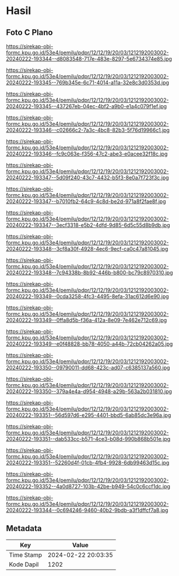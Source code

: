 # Hasil

## Foto C Plano

https://sirekap-obj-formc.kpu.go.id/53e4/pemilu/pdpr/12/12/19/20/03/1212192003002-20240222-193344--d8083548-717e-483e-8297-5e6734374e85.jpg

https://sirekap-obj-formc.kpu.go.id/53e4/pemilu/pdpr/12/12/19/20/03/1212192003002-20240222-193345--769b345e-6c71-4014-a11a-32e8c3d0353d.jpg

https://sirekap-obj-formc.kpu.go.id/53e4/pemilu/pdpr/12/12/19/20/03/1212192003002-20240222-193345--437267eb-04ec-4bf2-a9b0-e1a4c079f1ef.jpg

https://sirekap-obj-formc.kpu.go.id/53e4/pemilu/pdpr/12/12/19/20/03/1212192003002-20240222-193346--c02666c2-7a3c-4bc8-82b3-5f76d19966c1.jpg

https://sirekap-obj-formc.kpu.go.id/53e4/pemilu/pdpr/12/12/19/20/03/1212192003002-20240222-193346--fc9c063e-f356-47c2-abe3-e0acee32f18c.jpg

https://sirekap-obj-formc.kpu.go.id/53e4/pemilu/pdpr/12/12/19/20/03/1212192003002-20240222-193347--5d09f240-43c7-4432-b5f3-8e0a7f723f3c.jpg

https://sirekap-obj-formc.kpu.go.id/53e4/pemilu/pdpr/12/12/19/20/03/1212192003002-20240222-193347--b7010fb2-64c9-4c8d-be2d-971a8f2fae8f.jpg

https://sirekap-obj-formc.kpu.go.id/53e4/pemilu/pdpr/12/12/19/20/03/1212192003002-20240222-193347--3ecf3318-e5b2-4dfd-9d85-6d5c55d8b9db.jpg

https://sirekap-obj-formc.kpu.go.id/53e4/pemilu/pdpr/12/12/19/20/03/1212192003002-20240222-193348--3cf8a30f-4928-4ec6-9ecf-ca0c47a81045.jpg

https://sirekap-obj-formc.kpu.go.id/53e4/pemilu/pdpr/12/12/19/20/03/1212192003002-20240222-193348--7c94338b-8b92-446b-b800-bc79c8970310.jpg

https://sirekap-obj-formc.kpu.go.id/53e4/pemilu/pdpr/12/12/19/20/03/1212192003002-20240222-193349--0cda3258-4fc3-4495-8efa-31ac612d6e90.jpg

https://sirekap-obj-formc.kpu.go.id/53e4/pemilu/pdpr/12/12/19/20/03/1212192003002-20240222-193349--0ffa8d5b-f36a-412a-8e09-7e462e712c69.jpg

https://sirekap-obj-formc.kpu.go.id/53e4/pemilu/pdpr/12/12/19/20/03/1212192003002-20240222-193349--e0f48828-bb78-4050-a44b-72cb04262a05.jpg

https://sirekap-obj-formc.kpu.go.id/53e4/pemilu/pdpr/12/12/19/20/03/1212192003002-20240222-193350--09790011-dd68-423c-ad07-c6385137a560.jpg

https://sirekap-obj-formc.kpu.go.id/53e4/pemilu/pdpr/12/12/19/20/03/1212192003002-20240222-193350--379a4e4a-d954-4948-a29b-563a2b031810.jpg

https://sirekap-obj-formc.kpu.go.id/53e4/pemilu/pdpr/12/12/19/20/03/1212192003002-20240222-193351--56d597d6-e295-4401-bbd5-6ab85dc3e96a.jpg

https://sirekap-obj-formc.kpu.go.id/53e4/pemilu/pdpr/12/12/19/20/03/1212192003002-20240222-193351--dab533cc-b571-4ce3-b08d-990b868b501e.jpg

https://sirekap-obj-formc.kpu.go.id/53e4/pemilu/pdpr/12/12/19/20/03/1212192003002-20240222-193351--52260d4f-01cb-4fb4-9928-6db99463d15c.jpg

https://sirekap-obj-formc.kpu.go.id/53e4/pemilu/pdpr/12/12/19/20/03/1212192003002-20240222-193352--4a0d8727-103b-42be-b949-54c0c6ccf1dc.jpg

https://sirekap-obj-formc.kpu.go.id/53e4/pemilu/pdpr/12/12/19/20/03/1212192003002-20240222-193344--0c694246-9460-40b2-9bdb-a3f1dffcf7a8.jpg


## Metadata

| Key        | Value               |
| ---------- | ------------------- |
| Time Stamp | 2024-02-22 20:03:35 |
| Kode Dapil | 1202                |




